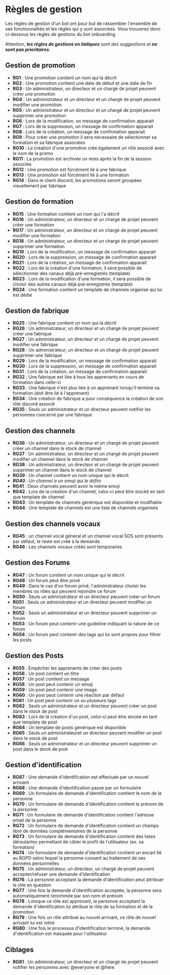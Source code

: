 # Règles de gestion

Les règles de gestion d'un bot ont pour but de rassembler l'ensemble de ses fonctionnalités et les règles qui y sont associées. Vous trouverez donc ci-dessous les règles de gestions du bot onboarding.

Attention, ***les règles de gestions en italiques** sont des suggestions et **ne sont pas prioritaires***.

## Gestion de promotion

- **RG1** : Une promotion contient un nom qui la décrit
- **RG2** : Une promotion contient une date de début et une date de fin
- **RG3** : Un administrateur, un directeur et un chargé de projet peuvent créer une promotion
- **RG4** : Un administrateur et un directeur et un chargé de projet peuvent modifier une promotion
- **RG5** : Un administrateur et un directeur et un chargé de projet peuvent supprimer une promotion
- **RG6** : Lors de la modification, un message de confirmation apparait
- **RG7** : Lors de la suppression, un message de confirmation apparait
- **RG8** : Lors de la création, un message de confirmation apparait
- **RG9** : Pour créer une promotion il sera nécessaire de sélectionner sa formation et sa fabrique associées
- **RG10** : La création d'une promotion crée également un rôle associé avec le nom de la promo
- **RG11** : La promotion est archivée un mois après la fin de la session associée
- **RG12** : Une promotion est forcément lié à une fabrique
- **RG13** : Une promotion est forcément lié à une formation
- **RG14** : Dans le client discord, les promotions seront groupées visuellement par fabrique

## Gestion de formation

- **RG15** : Une formation contient un nom qui l'a décrit
- **RG16** : Un administrateur, un directeur et un chargé de projet peuvent créer une formation
- **RG17** : Un administrateur, un directeur et un chargé de projet peuvent modifier une formation
- **RG18** : Un administrateur, un directeur et un chargé de projet peuvent supprimer une formation
- **RG19** : Lors de la modification, un message de confirmation apparait
- **RG20** : Lors de la suppression, un message de confirmation apparait
- **RG21** : Lors de la création, un message de confirmation apparait
- **RG22** : Lors de la création d'une formation, il sera possible de sélectionner des canaux déjà pré-enregistrés (template)
- **RG23** : Lors de la modification d'une formation, il sera possible de choisir des autres canaux déjà pré-enregistrés (template)
- **RG24** : Une formation contient un template de channels organisé qui lui est dédié

## Gestion de fabrique

- **RG25** : Une fabrique contient un nom qui la décrit
- **RG26** : Un administrateur, un directeur et un chargé de projet peuvent créer une fabrique
- **RG27** : Un administrateur, un directeur et un chargé de projet peuvent modifier une fabrique
- **RG28** : Un administrateur, un directeur et un chargé de projet peuvent supprimer une fabrique
- **RG29** : Lors de la modification, un message de confirmation apparait
- **RG30** : Lors de la suppression, un message de confirmation apparait
- **RG31** : Lors de la création, un message de confirmation apparait
- **RG32** : Une fabrique est liée à tous les apprenants en cours de formation dans celle-ci
- **RG33** : Une fabrique n'est plus liée à un apprenant lorsqu'il termine sa formation (doit âtre lié à l'apprenant)
- **RG34** : Une création de fabrique a pour conséquence la création de son rôle discord associé
- **RG35** : Seuls un administrateur et un directeur peuvent notifier les personnes concerné par une fabrique

## Gestion des channels

- **RG36** : Un administrateur, un directeur et un chargé de projet peuvent créer un channel dans le stock de channel
- **RG37** : Un administrateur, un directeur et un chargé de projet peuvent modifier un channel dans le stock de channel
- **RG38** : Un administrateur, un directeur et un chargé de projet peuvent supprimer un channel dans le stock de channel
- **RG39** : Un channel contient un nom unique qui le décrit
- ***RG40** : Un channel a un emoji qui le défini*
- **RG41** : Deux channels peuvent avoir le même emoji
- **RG42** : Lors de la création d'un channel, celui-ci peut être stocké en tant que template de channel
- **RG43** : Un template de channels générique est disponible et modifiable
- **RG44** : Une template de channels est une liste de channels organisés

## Gestion des channels vocaux

- **RG45** : un channel vocal général et un channel vocal SOS sont présents par défaut, le reste est créé à la demande
- **RG46** : Les channels vocaux créés sont temporaires

## Gestion des Forums

- **RG47** : Un forum contient un nom unique qui le décrit
- **RG48** : Un forum peut être privé
- **RG49** : Dans le cas d'un forum privé, l'administrateur choisir les membres ou rôles qui peuvent rejoindre ce forum
- **RG50** : Seuls un administrateur et un directeur peuvent créer un forum
- **RG51** : Seuls un administrateur et un directeur peuvent modifier un forum
- **RG52** : Seuls un administrateur et un directeur peuvent supprimer un forum
- **RG53** : Un forum peut contenir une guideline indiquant la nature de ce forum
- **RG54** : Un forum peut contenir des tags qui lui sont propres pour filtrer les posts

## Gestion des Posts

- **RG55** : Empêcher les apprenants de créer des posts
- **RG56** : Un post contient un titre
- **RG57** : Un post contient un message
- **RG58** : Un post peut contenir un emoji
- **RG59** : Un post peut contenir une image
- **RG60** : Un post peut contenir une réaction par défaut
- **RG61** : Un post peut contenir un ou plusieurs tags
- **RG62** : Seuls un administrateur et un directeur peuvent créer un post dans le stock de post
- **RG63** : Lors de la création d'un post, celui-ci peut être stocké en tant que template de post
- **RG64** : Un template de posts générique est disponible
- **RG65** : Seuls un administrateuret un directeur peuvent modifier un post dans le stock de post
- **RG66** : Seuls un administrateur et un directeur peuvent supprimer un post dans le stock de post

## Gestion d'identification

- **RG67** : Une demande d'identification est effectuée par un nouvel arrivant
- **RG68** : Une demande d'identification passe par un formulaire
- **RG69** : Un formulaire de demande d'identification contient le nom de la personne
- **RG70** : Un formulaire de demande d'identification contient le prénom de la personne
- **RG71** : Un formulaire de demande d'identification contient l'adresse email de la personne
- **RG72** : Un formulaire de demande d'identification contient un champs libre de données complémentaires de la personne
- **RG73** : Un formulaire de demande d'identification contient des listes déroulantes permettant de cibler le profil de l'utilisateur (ex. sa formation)
- **RG74** : Un formulaire de demande d'identification contient un encart lié au RGPD selon lequel la personne consent au traitement de ses données personnelles
- **RG75** : Un administrateur, un directeur, un chargé de projet peuvent accepter/refuser une demande d'identification
- **RG76** : La personne acceptant la demande d'identification peut attribuer le rôle en question
- **RG77** : Une fois la demande d'identification acceptée, la personne sera automatiquement renommée par son nom et prénom
- **RG78** : Lorsque ce rôle est apprenant, la personne acceptant la demande d'identification lui attribue le rôle de sa formation et de la promotion
- **RG79** : Une fois un rôle attribué au nouvel arrivant, ce rôle de nouvel arrivant lui est retiré
- **RG80** : Une fois le processus d'identification terminé, la demande d'identification est masquée pour l'utilisateur

## Ciblages

- **RG81** : Un administrateur, un directeur et un chargé de projet peuvent notifier les personnes avec @everyone et @here
